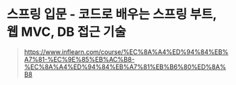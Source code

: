 # 스프링 입문 - 코드로 배우는 스프링 부트, 웹 MVC, DB 접근 기술

> https://www.inflearn.com/course/%EC%8A%A4%ED%94%84%EB%A7%81-%EC%9E%85%EB%AC%B8-%EC%8A%A4%ED%94%84%EB%A7%81%EB%B6%80%ED%8A%B8
